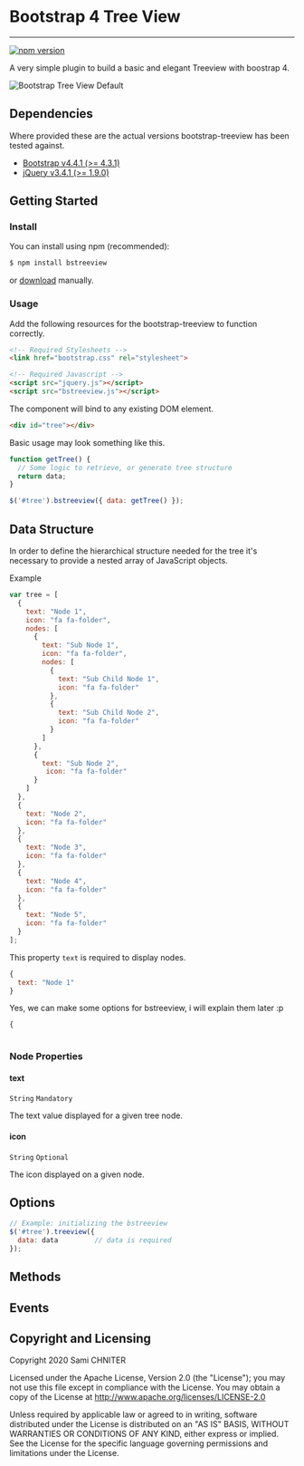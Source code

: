 # Bootstrap 4 Tree View

---

[![npm version](https://img.shields.io/npm/v/bstreeview.svg?style=flat)](https://www.npmjs.com/package/bootstrap-treeview)

A very simple plugin to build a basic and elegant Treeview with boostrap 4.

![Bootstrap Tree View Default](https://github.com/chniter/bstreeview/blob/master/screeshots/bstreeview.PNG?raw=true)

## Dependencies

Where provided these are the actual versions bootstrap-treeview has been tested against.  

- [Bootstrap v4.4.1 (>= 4.3.1)](http://getbootstrap.com/)
- [jQuery v3.4.1 (>= 1.9.0)](http://jquery.com/)


## Getting Started

### Install

You can install using npm (recommended):

```javascript
$ npm install bstreeview
```

or [download](https://github.com/chniter/bstreeview/releases/tag/v1.0.0) manually.



### Usage

Add the following resources for the bootstrap-treeview to function correctly.

```html
<!-- Required Stylesheets -->
<link href="bootstrap.css" rel="stylesheet">

<!-- Required Javascript -->
<script src="jquery.js"></script>
<script src="bstreeview.js"></script>
```

The component will bind to any existing DOM element.

```html
<div id="tree"></div>
```

Basic usage may look something like this.

```javascript
function getTree() {
  // Some logic to retrieve, or generate tree structure
  return data;
}

$('#tree').bstreeview({ data: getTree() });
```


## Data Structure

In order to define the hierarchical structure needed for the tree it's necessary to provide a nested array of JavaScript objects.

Example

```javascript
var tree = [
  {
    text: "Node 1",
    icon: "fa fa-folder",
    nodes: [
      {
        text: "Sub Node 1",
        icon: "fa fa-folder",
        nodes: [
          {
            text: "Sub Child Node 1",
            icon: "fa fa-folder"
          },
          {
            text: "Sub Child Node 2",
            icon: "fa fa-folder"
          }
        ]
      },
      {
        text: "Sub Node 2",
         icon: "fa fa-folder"
      }
    ]
  },
  {
    text: "Node 2",
    icon: "fa fa-folder"
  },
  {
    text: "Node 3",
    icon: "fa fa-folder"
  },
  {
    text: "Node 4",
    icon: "fa fa-folder"
  },
  {
    text: "Node 5",
    icon: "fa fa-folder"
  }
];
```

This property `text` is required to display nodes.

```javascript
{
  text: "Node 1"
}
```

Yes, we can make some options for bstreeview, i will explain them later :p

```javascript
{
  
```

### Node Properties

#### text
`String` `Mandatory`

The text value displayed for a given tree node.

#### icon
`String` `Optional`

The icon displayed on a given node.

## Options

```javascript
// Example: initializing the bstreeview
$('#tree').treeview({
  data: data         // data is required
});
```

## Methods


## Events





## Copyright and Licensing
Copyright 2020 Sami CHNITER

Licensed under the Apache License, Version 2.0 (the "License");
you may not use this file except in compliance with the License.
You may obtain a copy of the License at <http://www.apache.org/licenses/LICENSE-2.0>

Unless required by applicable law or agreed to in writing, software
distributed under the License is distributed on an "AS IS" BASIS,
WITHOUT WARRANTIES OR CONDITIONS OF ANY KIND, either express or implied.
See the License for the specific language governing permissions and
limitations under the License.
